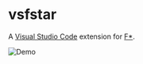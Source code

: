 # vsfstar

A [Visual Studio Code](https://code.visualstudio.com) extension for [F*](https://fstar-lang.org).

![Demo](https://media.giphy.com/media/MELlvkRAue03qHVd0a/giphy.gif)
